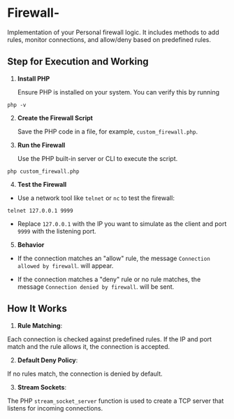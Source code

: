 # Firewall-
Implementation of your Personal firewall logic. It includes methods to add rules, monitor connections, and allow/deny based on predefined rules.

## Step for Execution and Working

1. **Install PHP**

   Ensure PHP is installed on your system. You can verify this by running
```
php -v
```

2. **Create the Firewall Script**

   Save the PHP code in a file, for example, `custom_firewall.php`.

3. **Run the Firewall**

   Use the PHP built-in server or CLI to execute the script.
```
php custom_firewall.php
```

4. **Test the Firewall**

  * Use a network tool like `telnet` or `nc` to test the firewall:
  ```
  telnet 127.0.0.1 9999
  ```
  * Replace `127.0.0.1` with the IP you want to simulate as the client and port `9999` with the listening port.
    
5. **Behavior**

  * If the connection matches an "allow" rule, the message `Connection allowed by firewall`. will appear.
  
  * If the connection matches a "deny" rule or no rule matches, the message `Connection denied by firewall`. will be sent.


## How It Works

1. **Rule Matching**:
    
  Each connection is checked against predefined rules. If the IP and port match and the rule allows it, the connection is accepted.

2. **Default Deny Policy**:
   
  If no rules match, the connection is denied by default.

3. **Stream Sockets**:
  
  The PHP `stream_socket_server` function is used to create a TCP server that listens for incoming connections.
